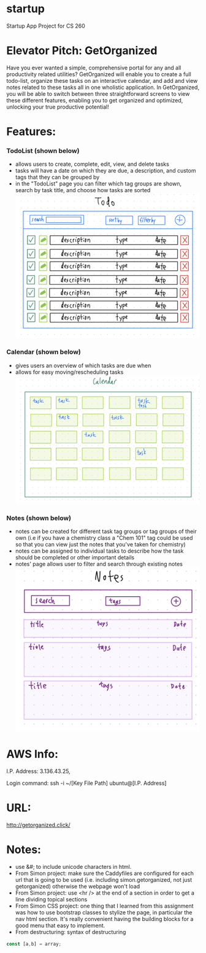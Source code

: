 # startup
Startup App Project for CS 260

# Elevator Pitch: GetOrganized
Have you ever wanted a simple, comprehensive portal for any and all productivity related utilities? GetOrganized
will enable you to create a full todo-list, organize these tasks on an interactive calendar, and add and 
view notes related to these tasks all in one wholistic application. In GetOrganized, you will be able to 
switch between three straightforward screens to view these different features, enabling you to get organized and 
optimized, unlocking your true productive potential!

# Features:
### TodoList (shown below)
- allows users to create, complete, edit, view, and delete tasks
- tasks will have a date on which they are due, a description, and custom tags that they can be grouped by
- in the "TodoList" page you can filter which tag groups are shown, search by task title, and choose how tasks are sorted
![todolist sketch](https://github.com/TheGreengo/startup/blob/main/tasks_sketch.jpg?raw=true)

### Calendar (shown below)
- gives users an overview of which tasks are due when
- allows for easy moving/rescheduling tasks
![calendar sketch](https://github.com/TheGreengo/startup/blob/main/calendar_sketch.jpeg)

### Notes (shown below)
- notes can be created for different task tag groups or tag groups of their own (i.e if you have a chemistry class a "Chem 101" tag could be used so that you can view just the notes that you've taken for chemistry)
- notes can be assigned to individual tasks to describe how the task should be completed or other important details
- notes' page allows user to filter and search through existing notes
![notes sketch](https://github.com/TheGreengo/startup/blob/main/note_sketch.jpg?raw=true)

# AWS Info:
I.P. Address: 3.136.43.25,

Login command: ssh -i ~/[Key File Path] ubuntu@[I.P. Address]

# URL:
http://getorganized.click/

# Notes:
- use &#; to include unicode characters in html.
- From Simon project: make sure the Caddyfiles are configured for each url that is going to be used (i.e. including simon.getorganized, not just getorganized) otherwise the webpage won't load
- From Simon project: use \<hr \/> at the end of a section in order to get a line dividing topical sections
- From Simon CSS project: one thing that I learned from this assignment was how to use bootstrap classes to stylize the page, in particular the nav html section. It's really convenient having the building blocks for a good menu that easy to implement.
- From destructuring: syntax of destructuring 
```javascript
const [a,b] = array;
``` 
